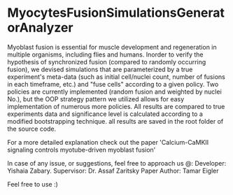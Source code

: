 # MyocytesFusionSimulationsGeneratorAnalyzer
Myoblast fusion is essential for muscle development and regeneration in multiple organisms, including flies and humans.
Inorder to verify the hypothesis of synchronized fusion (compared to randomly occurring fusion), we devised simulations that are parameterized by a true experiment's meta-data (such as initial cell/nuclei count, number of fusions in each timeframe, etc.) and "fuse cells" according to a given policy.
Two policies are currently implemented (random fusion and weighted by nuclei No.), but the OOP strategy pattern we utilized allows for easy implementation of numerous more policies.
All results are compared to true experiments data and significance level is calculated according to a modified bootstrapping technique. all results are saved 
in the root folder of the source code.

For a more detailed explanation check out the paper 'Calcium-CaMKII signaling controls myotube-driven myoblast fusion'

In case of any issue, or suggestions, feel free to approach us @:
Developer: Yishaia Zabary.
Supervisor: Dr. Assaf Zaritsky
Paper Author: Tamar Eigler


Feel free to use :)
